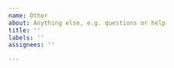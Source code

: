 ```yaml
---
name: Other
about: Anything else, e.g. questions or help
title: ''
labels: ''
assignees: ''

---
```



